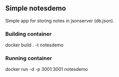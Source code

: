 ## Simple notesdemo

Simple app for storing notes in jsonserver (db.json).

### Building container

docker build . -t notesdemo

### Running container

docker run -d -p 3001:3001 notesdemo